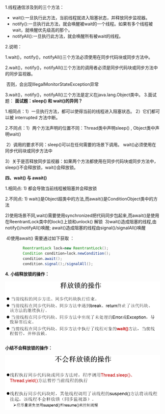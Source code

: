 1.线程通信涉及到的三个方法：
* wait():一旦执行此方法，当前线程就进入阻塞状态，并释放同步监视器。
* notify():一旦执行此方法，就会唤醒被wait的一个线程。如果有多个线程被wait，就唤醒优先级高的那个。
* notifyAll():一旦执行此方法，就会唤醒所有被wait的线程。

2.说明：

  1.wait()，notify()，notifyAll()三个方法必须使用在同步代码块或同步方法中。

  2.wait()，notify()，notifyAll()三个方法的调用者必须是同步代码块或同步方法中的同步监视器。

​        否则，会出现IllegalMonitorStateException异常

  3.wait()，notify()，notifyAll()三个方法是定义在java.lang.Object类中。
3.面试题：
**面试题：sleep() 和 wait()的异同？**

 1.相同点：1）一旦执行方法，都可以使得当前的线程进入阻塞状态。
                    2）它们都可以被 interrupted 方法中断。

 2.不同点：1）两个方法声明的位置不同：Thread类中声明sleep() , Object类中声明wait()

​                    2）调用的要求不同：sleep()可以在任何需要的场景下调用。 wait()必须使用在同步代码块或同步方法中

​                    3）关于是否释放同步监视器：如果两个方法都使用在同步代码块或同步方法中，sleep()不会释放锁，wait()会释放锁。

**四、wait() 与 await()**

1.相同点: 1) 都会导致当前线程被阻塞并会释放锁

2.不同点: 1) wait()是Object超类中的方法,而await()是ConditionObject类中的方法

​                 2)使用场景不同,wait()需要使用synchronized把代码同步包起来,而await()是使用在ReentrantLock类中的lock()上锁和unlock()                                    解锁
​                 3)wait()造成阻塞的线程,由notify()/notifyAll()唤醒;  await()造成阻塞的线程由signal()/signalAll()唤醒

​                 4)使用await() 需要通过如下获取 ：

```java
        ReentrantLock lock=new ReentrantLock();
        Condition condition=lock.newCondition();
        condition.await();
        condition.signal();/signalAll();
```

**4.**
**小结释放锁的操作：**

![image-20220816140431167](../assets/8.线程通信/image-20220816140431167.png)

**小结不会释放锁的操作：**

![image-20220816140437705](../assets/8.线程通信/image-20220816140437705.png)

